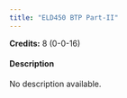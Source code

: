 ```yaml
---
title: "ELD450 BTP Part-II"
---
```

**Credits:** 8 (0-0-16)

#### Description
No description available.